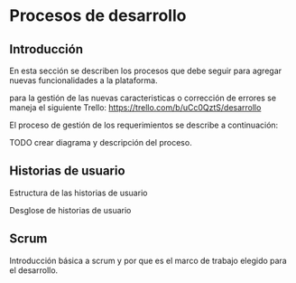 # Procesos de desarrollo

## Introducción

En esta sección se describen los procesos que debe seguir para agregar nuevas funcionalidades a la plataforma.

para la gestión de las nuevas caracteristicas o corrección de errores se maneja el siguiente Trello: https://trello.com/b/uCc0QztS/desarrollo

El proceso de gestión de los requerimientos se describe a continuación:

TODO crear diagrama y descripción del proceso.


## Historias de usuario

Estructura de las historias de usuario

Desglose de historias de usuario

## Scrum

Introducción básica a scrum y por que es el marco de trabajo elegido para el desarrollo.

